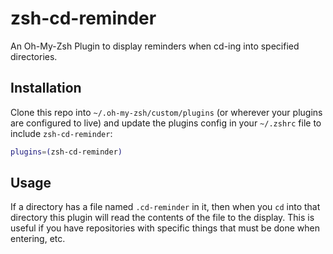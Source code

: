 # zsh-cd-reminder
An Oh-My-Zsh Plugin to display reminders when cd-ing into specified directories.

## Installation
Clone this repo into `~/.oh-my-zsh/custom/plugins` (or wherever your plugins are configured to live)
and update the plugins config in your `~/.zshrc` file to include `zsh-cd-reminder`:

```bash
plugins=(zsh-cd-reminder)
```

## Usage
If a directory has a file named `.cd-reminder` in it, then when you `cd` into that directory
this plugin will read the contents of the file to the display. This is useful if you have
repositories with specific things that must be done when entering, etc.
